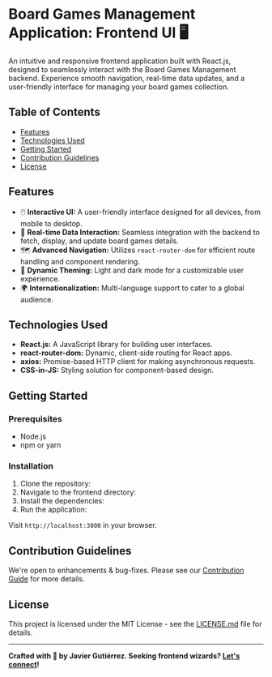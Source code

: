 # Board Games Management Application: Frontend UI 🖥️

An intuitive and responsive frontend application built with React.js, designed to seamlessly interact with the Board Games Management backend. Experience smooth navigation, real-time data updates, and a user-friendly interface for managing your board games collection.

## Table of Contents
- [Features](#features)
- [Technologies Used](#technologies-used)
- [Getting Started](#getting-started)
- [Contribution Guidelines](#contribution-guidelines)
- [License](#license)

## Features

- 🖱️ **Interactive UI:** A user-friendly interface designed for all devices, from mobile to desktop.
- 🔄 **Real-time Data Interaction:** Seamless integration with the backend to fetch, display, and update board games details.
- 🗺️ **Advanced Navigation:** Utilizes `react-router-dom` for efficient route handling and component rendering.
- 🌃 **Dynamic Theming:** Light and dark mode for a customizable user experience.
- 🌍 **Internationalization:** Multi-language support to cater to a global audience.

## Technologies Used

- **React.js:** A JavaScript library for building user interfaces.
- **react-router-dom:** Dynamic, client-side routing for React apps.
- **axios:** Promise-based HTTP client for making asynchronous requests.
- **CSS-in-JS:** Styling solution for component-based design.

## Getting Started

### Prerequisites

- Node.js
- npm or yarn

### Installation

1. Clone the repository:
2. Navigate to the frontend directory:
3. Install the dependencies:
4. Run the application:

Visit `http://localhost:3000` in your browser.

## Contribution Guidelines

We're open to enhancements & bug-fixes. Please see our [Contribution Guide](CONTRIBUTING.md) for more details.

## License

This project is licensed under the MIT License - see the [LICENSE.md](LICENSE.md) file for details.

---

**Crafted with 💙 by Javier Gutiérrez. Seeking frontend wizards? [Let's connect](https://www.linkedin.com/in/franciscoguti/)!**

